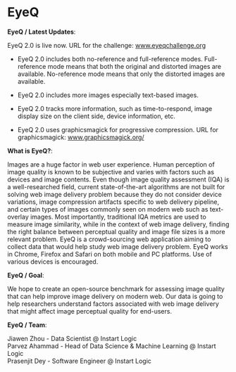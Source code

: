 # EyeQ
<b>EyeQ / Latest Updates</b>: 

EyeQ 2.0 is live now. URL for the challenge: www.eyeqchallenge.org

* EyeQ 2.0 includes both no-reference and full-reference modes. Full-reference mode means that both the original and distorted images are available. No-reference mode means that only the distorted images are available.

* EyeQ 2.0 includes more images especially text-based images.

* EyeQ 2.0 tracks more information, such as time-to-respond, image display size on the client side, device information, etc.

* EyeQ 2.0 uses graphicsmagick for progressive compression. URL for graphicsmagick: www.graphicsmagick.org/


<b>What is EyeQ?</b>:

Images are a huge factor in web user experience. Human perception of image quality is known to be subjective and varies with factors such as devices and image contents. 
Even though image quality assessment (IQA) is a well-researched field, current state-of-the-art algorithms are not built for solving web image delivery problem because they do not consider device variations, image compression artifacts specific to web delivery pipeline, and certain types of images commonly seen on modern web such as text-overlay images. 
Most importantly, traditional IQA metrics are used to measure image similarity, while in the context of web image delivery, finding the right balance between perceptual quality and image file sizes is a more relevant problem. 
EyeQ is a crowd-sourcing web application aiming to collect data that would help study web image delivery problem. EyeQ works in Chrome, Firefox and Safari on both mobile and PC platforms. Use of various devices is encouraged.

<b>EyeQ / Goal</b>:

We hope to create an open-source benchmark for assessing image quality that can help improve image delivery on modern web. Our data is going to help researchers understand factors associated with web image delivery that might affect image perceptual quality for end-users.

<b>EyeQ / Team</b>:

Jiawen Zhou - Data Scientist @ Instart Logic <br>
Parvez Ahammad - Head of Data Science & Machine Learning @ Instart Logic<br>
Prasenjit Dey - Software Engineer @ Instart Logic<br>
